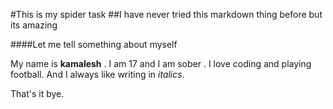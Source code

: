 #This is my spider task
##I have never tried this markdown thing before but its amazing

####Let me tell something about myself 

My name is **kamalesh** . I am 17 and I am sober . I love coding and playing football. And I always like writing in *italics*.

That's it bye.